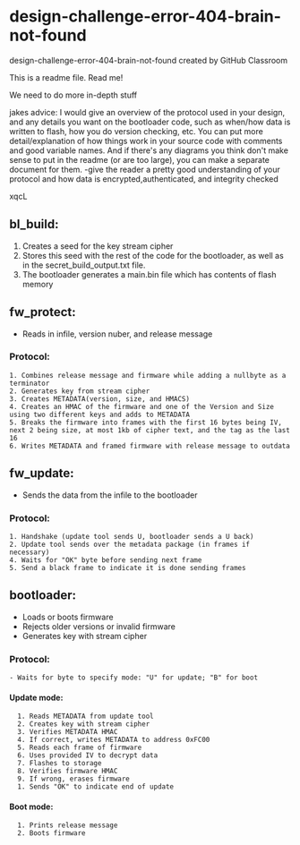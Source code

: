 # design-challenge-error-404-brain-not-found
design-challenge-error-404-brain-not-found created by GitHub Classroom

This is a readme file. Read me!

We need to do more in-depth stuff

jakes advice: I would give an overview of the protocol used in your design, and any details you want on the bootloader code, such as when/how data is written to flash, how you do version checking, etc. You can put more detail/explanation of how things work in your source code with comments and good variable names. And if there's any diagrams you think don't make sense to put in the readme (or are too large), you can make a separate document for them. -give the reader a pretty good understanding of your protocol and how data is encrypted,authenticated, and integrity checked

xqcL

## bl_build: 
  1. Creates a seed for the key stream cipher
  2. Stores this seed with the rest of the code for the bootloader, as well as in the secret_build_output.txt file. 
  3. The bootloader generates a main.bin file which has contents of flash memory

## fw_protect:
  - Reads in infile, version nuber, and release message
  
  ### Protocol:
    1. Combines release message and firmware while adding a nullbyte as a terminator
    2. Generates key from stream cipher
    3. Creates METADATA(version, size, and HMACS)
    4. Creates an HMAC of the firmware and one of the Version and Size using two different keys and adds to METADATA
    5. Breaks the firmware into frames with the first 16 bytes being IV, next 2 being size, at most 1kb of cipher text, and the tag as the last 16
    6. Writes METADATA and framed firmware with release message to outdata

## fw_update:
  - Sends the data from the infile to the bootloader
  
  ### Protocol:
    1. Handshake (update tool sends U, bootloader sends a U back)
    2. Update tool sends over the metadata package (in frames if necessary)
    4. Waits for "OK" byte before sending next frame
    5. Send a black frame to indicate it is done sending frames

## bootloader:
  - Loads or boots firmware
  - Rejects older versions or invalid firmware
  - Generates key with stream cipher
  ### Protocol:
    - Waits for byte to specify mode: "U" for update; "B" for boot
   
   #### Update mode:
      1. Reads METADATA from update tool
      2. Creates key with stream cipher
      3. Verifies METADATA HMAC
      4. If correct, writes METADATA to address 0xFC00
      5. Reads each frame of firmware
      6. Uses provided IV to decrypt data
      7. Flashes to storage
      8. Verifies firmware HMAC
      9. If wrong, erases firmware
      1. Sends "OK" to indicate end of update
   #### Boot mode:
      1. Prints release message
      2. Boots firmware
   
